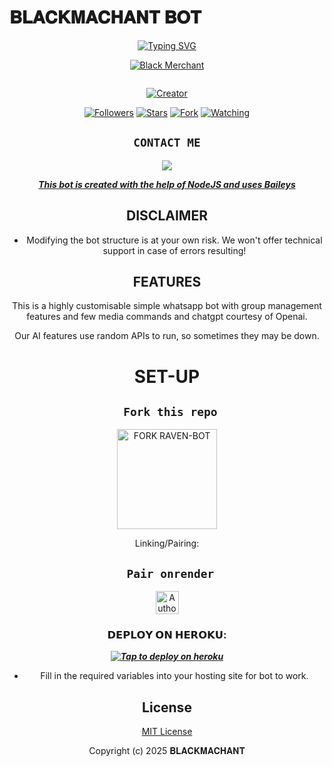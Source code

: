 # 𝐁𝐋𝐀𝐂𝐊𝐌𝐀𝐂𝐇𝐀𝐍𝐓 𝐁𝐎𝐓
<div align="center">
<a href="https://git.io/typing-svg"><img src="https://readme-typing-svg.demolab.com?font=Black+Ops+One&size=50&pause=1000&color=1BAFBAFF&center=true&width=910&height=100&lines=THIS  IS+𝐁𝐋𝐀𝐂𝐊𝐌𝐀𝐂𝐇𝐀𝐍𝐓-MD;MULTI+DEVICE+WHATSAPP+BOT;CREATED+BY+𝐁𝐋𝐀𝐂𝐊𝐌𝐀𝐂𝐇𝐀𝐍𝐓;PUBLIC+RELEASED; ...;TEAM 𝐁𝐋𝐀𝐂𝐊𝐌𝐀𝐂𝐇𝐀𝐍𝐓 𝐁𝐎𝐓" alt="Typing SVG" /></a>
  </p>
  
<p align="center">

[![Black Merchant](https://github.com/Blackie254.png?lenght=50width=50)](https://github.com/Blackie254)
</p>
<p align="center">
  <a href="#"><img src="http://readme-typing-svg.herokuapp.com?color=d1fa02&center=true&vCenter=true&multiline=false&lines=𝐁𝐋𝐀𝐂𝐊𝐌𝐀𝐂𝐇𝐀𝐍𝐓 𝐁𝐎𝐓+WHATSAPP+BOT" alt="">
</p>
<p align="center">
<a href="#"><img title="Creator" src="https://img.shields.io/badge/Creator- 𝐁𝐋𝐀𝐂𝐊𝐌𝐀𝐂𝐇𝐀𝐍𝐓𝗿-blue.svg?style=for-the-badge&logo=github"></a>
</p>
<p align="center">
<a href="https://github.com/HunterNick2?tab=followers"><img title="Followers" src="https://img.shields.io/github/followers/HunterNick2?label=Followers&style=social"></a>
<a href="https://github.com/HunterNick2/RAVEN-BOT/stargazers/"><img title="Stars" src="https://img.shields.io/github/stars/HunterNick2/RAVEN-BOT?&style=social"></a>
<a href="https://github.com/HunterNick2/RAVEN-BOT/network/members"><img title="Fork" src="https://img.shields.io/github/forks/HunterNick2/RAVEN-BOT?style=social"></a>
<a href="https://github.com/HunterNick2/RAVEN-BOT/watchers"><img title="Watching" src="https://img.shields.io/github/watchers/HunterNick2/RAVEN-BOT?label=Watching&style=social"></a>
</p>
 

## ```CONTACT ME```

<p align="center">

<a href="https://api.whatsapp.com/send?phone=254768792955&text=Hello+blackc༆"><img src="https://img.shields.io/badge/Contact 𝐁𝐋𝐀𝐂𝐊𝐌𝐀𝐂𝐇𝐀𝐍𝐓  ༆-25D366?style=for-the-badge&logo=whatsapp&logoColor=white" />


***This bot is created with the help of NodeJS and uses [Baileys](https://github.com/whiskeysockets/Baileys)***


## DISCLAIMER
- Modifying the bot structure is at your own risk. We won't offer technical support in case of errors resulting!

## FEATURES
This is a highly customisable simple whatsapp bot with group management features and few media commands and chatgpt courtesy of Openai.

Our AI features use random APIs to run, so sometimes they may be down.

# SET-UP

## ` Fork this repo`
<p align="centre">
<a href="https://github.com/Blackie254/black-super-bot/fork"><img src="https://img.shields.io/badge/Fork%20Create-purple?style=for-the-badge&logo=github" alt="FORK RAVEN-BOT" width="160"></a>
<p/>
  
Linking/Pairing:
## ` Pair onrender`
<p align="centre">
<a href="https://blackmerchant-bot.onrender.com"><img height= "37" title="Author" src="https://img.shields.io/badge/Session-green?style=for-the-badge&logo=render"></a>
<p/>
            

###  𝗗𝗘𝗣𝗟𝗢𝗬 𝗢𝗡 𝗛𝗘𝗥𝗢𝗞𝗨:


 
 ***[![Tap to deploy on heroku](https://www.herokucdn.com/deploy/button.svg)](https://dashboard.heroku.com/new?button-url=https://github.com/Blackie254/black-super-bot&template=https://github.com/Blackie254/black-super-bot.git)***
 

    

- Fill in the required variables into your hosting site for bot to work.
 </h2>
     

    
 





## License

[MIT License]((https://github.com/Blackie254/black-super-bot)/LICENSE)

Copyright (c) 2025 𝐁𝐋𝐀𝐂𝐊𝐌𝐀𝐂𝐇𝐀𝐍𝐓  

